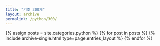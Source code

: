 ```yaml
---
title: "기초 300제"
layout: archive
permalink: /python/300/
---
```


{% assign posts = site.categories.python %}
{% for post in posts %} {% include archive-single.html type=page.entries_layout %} {% endfor %}
